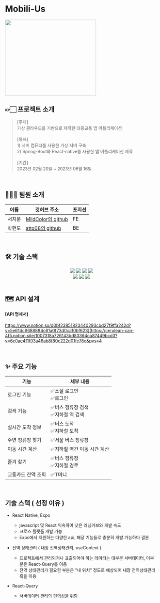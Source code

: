 # Mobili-Us
<img src="https://github.com/atto08/Mobili-Us/assets/81797927/cefa6a8a-56e5-4204-8412-4f08663111f2" width="300" height="250"/>

## 👉🏻 프로젝트 소개

>  [주제] <br> 가상 클라우드를 기반으로 제작한 대중교통 앱 어플리케이션 <br>
> <br>
>  [목표] <br> 1) 서버 컴퓨터를 사용한 가상 서버 구축 <br> 2) Spring-Boot와 React-native를 사용한 앱 어플리케이션 제작<br>
> <br>
> [기간] <br> 2023년 02월 20일 ~ 2023년 06월 16일

<br>

## 👨‍👩‍👧 팀원 소개
|이름|깃허브 주소| 포지션 |
|---|---|---|
|서지운|[MildColor의 github](https://github.com/MildColor)| FE|
|박현도|[atto08의 github](https://github.com/atto08)| BE|

<br>

## 🛠 기술 스택

<div align=center> 
   <img src="https://img.shields.io/badge/React_Native-20232A?style=for-the-badge&logo=react&logoColor=61DAFB">
  <img src="https://img.shields.io/badge/React Query-FF4154?style=for-the-badge&logo=React Query&logoColor=white">
   <img src="https://img.shields.io/badge/Expo-100000?style=for-the-badge&logoColor=white">
   <img src="https://img.shields.io/badge/react navigation-8B89CC?style=for-the-badge&logo=reactnavigation&logoColor=white">
<br>
  <img src="https://img.shields.io/badge/Axios-5A29E4?style=for-the-badge&logo=Axios&logoColor=white">
  <img src="https://img.shields.io/badge/Yarn-2C8EBB?style=for-the-badge&logo=Yarn&logoColor=white">
  <img src="https://img.shields.io/badge/styled-components-DB7093?style=for-the-badge&logo=styled-components&logoColor=white">
  <br>
</div>





<br>

## 🗺 API 설계
#### [API 명세서]
https://www.notion.so/d0bf23851823440293cbd27f9ffa242d?v=5e614c9688884c61a0f73d0ca10bf623](https://cerulean-can-4f5.notion.site/1007318a726143bd83364ca87449bcd3?v=6c0ae4f1f03a46ab8f80e222d01fe78c&pvs=4

<br>

## ✨ 주요 기능
| 기능         | 세부 내용                   |
|------------|-------------------------|
| 로그인 기능     | ✅소셜 로그인<br>✅로그인         |
| 검색 기능      | ✅버스 정류장 검색<br>✅지하철 역 검색 |
| 실시간 도착 정보  | ✅버스 도착<br>✅지하철 도착       |
| 주변 정류장 찾기  | ✅서울 버스 정류장              |
| 이동 시간 계산   | ✅지하철 역간 이동 시간 계산        |
| 즐겨 찾기      | ✅버스 정류장<br>✅지하철 경로      |
| 교통카드 잔액 조회 | ✅T머니                    |

<br>


## 기술 스택 ( 선정 이유 )

- React Native, Expo 
  - javascript 및 React 익숙하여 낮은 러닝커브와 개발 속도
  - 크로스 플랫폼 개발 가능
  - Expo에서 지원하는 다양한 api, 해당 기능들로 충분히 개발 가능하다 결론


- 전역 상태관리 ( 내장 전역상태관리, useContext )
  - 프로젝트에서 관리되거나 표출되어야 하는 데이터는 대부분 서버데이터, 이부분은 React-Query를 이용
  - 전역 상태관리가 필요한 부분은 "내 위치" 정도로 예상되어 내장 전역상태관리 훅을 이용 


- React-Query
   - 서버데이터 관리의 편의성을 위함
 


 

<br/>



<br>
